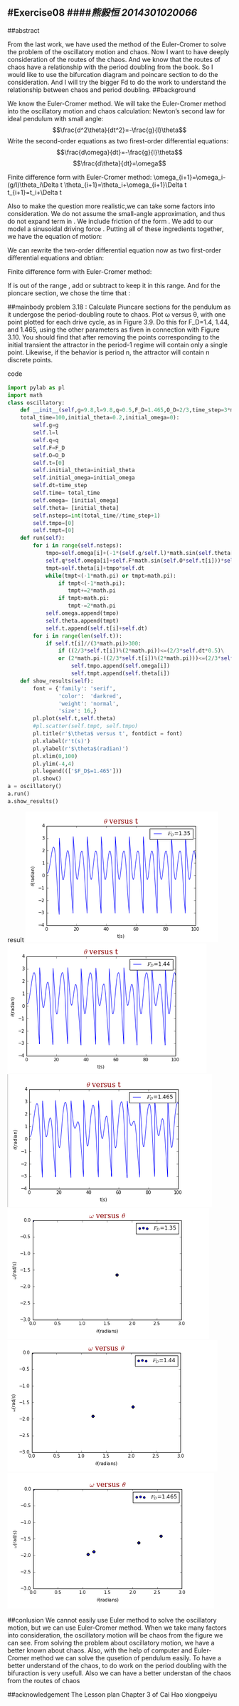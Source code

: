 #Exercise08 
####*熊毅恒 2014301020066*
------
##abstract

From the last work, we have used the method of the Euler-Cromer to solve the problem of the oscillatory motion and chaos. 
Now I want to have deeply consideration of the routes of the chaos. And we know that the routes of chaos have a relationship 
with the period doubling from the book. So I would like to use the bifurcation diagram and poincare section to do the consideration.
And I will try the bigger Fd to do the work to understand the relationship between chaos and period doubling. 
##background

We know the Euler-Cromer method. We will take the Euler-Cromer method into the oscillatory motion and chaos calculation: 
Newton’s second law for ideal pendulum with small angle: 
$$\frac{d^2\theta}{dt^2}=-\frac{g}{l}\theta$$
Write the second-order equations as two firest-order differential equations: 
$$\frac{d\omega}{dt}=-\frac{g}{l}\theta$$
$$\frac{d\theta}{dt}=\omega$$

Finite difference form with Euler-Cromer method: 
\omega_{i+1}=\omega_i-(g/l)\theta_i\Delta t
\theta_{i+1}=\theta_i+\omega_{i+1}\Delta t
t_{i+1}=t_i+\Delta t

Also to make the question more realistic,we can take some factors into consideration. 
We do not assume the small-angle approximation, and thus do not expand  term in .
We include friction of the form .
We add to our model a sinusoidal driving force . 
Putting all of these ingredients together, we have the equation of motion:

We can rewrite the two-order differential equation now as two first-order differential equations and obtian: 

Finite difference form with Euler-Cromer method: 

If  is out of the range , add or subtract  to keep it in this range. 
And for the pioncare section, we chose the time that : 

##mainbody
problem 3.18 : 
Calculate Piuncare sections for the pendulum as it undergose the period-doubling route to chaos. Plot ω versus θ, with one point plotted for each drive cycle, as in Figure 3.9. Do this for F_D=1.4, 1.44, and 1.465, using the other parameters as fiven in connection with Figure 3.10. You should find that after removing the points corresponding to the initial transient the attractor in the period-1 regime will contain only a single point. Likewise, if the behavior is period n, the attractor will contain n discrete points.

code
```python
import pylab as pl
import math
class oscillatory:
    def __init__(self,g=9.8,l=9.8,q=0.5,F_D=1.465,O_D=2/3,time_step=3*math.pi/100,\
    total_time=100,initial_theta=0.2,initial_omega=0):
        self.g=g
        self.l=l
        self.q=q
        self.F=F_D
        self.O=O_D
        self.t=[0]
        self.initial_theta=initial_theta
        self.initial_omega=initial_omega
        self.dt=time_step
        self.time= total_time
        self.omega= [initial_omega]
        self.theta= [initial_theta]
        self.nsteps=int(total_time//time_step+1)
        self.tmpo=[0]
        self.tmpt=[0]
    def run(self):
        for i in range(self.nsteps):
            tmpo=self.omega[i]+(-1*(self.g/self.l)*math.sin(self.theta[i])-\
            self.q*self.omega[i]+self.F*math.sin(self.O*self.t[i]))*self.dt
            tmpt=self.theta[i]+tmpo*self.dt
            while(tmpt<(-1*math.pi) or tmpt>math.pi):
                if tmpt<(-1*math.pi):
                   tmpt+=2*math.pi
                if tmpt>math.pi:
                   tmpt-=2*math.pi
            self.omega.append(tmpo)
            self.theta.append(tmpt)
            self.t.append(self.t[i]+self.dt)
        for i in range(len(self.t)):
            if self.t[i]//(3*math.pi)>300:
                if ((2/3*self.t[i])%(2*math.pi))<=(2/3*self.dt*0.5)\
                or (2*math.pi-((2/3*self.t[i])%(2*math.pi)))<=(2/3*self.dt*0.5):
                    self.tmpo.append(self.omega[i])
                    self.tmpt.append(self.theta[i])   
    def show_results(self):
        font = {'family': 'serif',
                'color':  'darkred',
                'weight': 'normal',
                'size': 16,}
        pl.plot(self.t,self.theta)
        #pl.scatter(self.tmpt, self.tmpo)
        pl.title(r'$\theta$ versus t', fontdict = font)
        pl.xlabel(r't(s)')
        pl.ylabel(r'$\theta$(radian)')
        pl.xlim(0,100)
        pl.ylim(-4,4)
        pl.legend((['$F_D$=1.465']))
        pl.show()
a = oscillatory()
a.run()
a.show_results()
```
result  ![](https://github.com/Bigeorge/computationalphysics_N2014301020065/blob/master/3667351-8107c7dbd7e13c5e1.png)
![](https://github.com/Bigeorge/computationalphysics_N2014301020065/blob/master/3667351-a6900c3d45449f922.png)
![](https://github.com/Bigeorge/computationalphysics_N2014301020065/blob/master/3667351-a2c501b08be4e7ed3.png)
![](https://github.com/Bigeorge/computationalphysics_N2014301020065/blob/master/3667351-ee330c86be975bf64.png)
![](https://github.com/Bigeorge/computationalphysics_N2014301020065/blob/master/3667351-78b897a6b68c99e95.png)
![](https://github.com/Bigeorge/computationalphysics_N2014301020065/blob/master/3667351-2929b19918d7a6706.png)

##conlusion
We cannot easily use Euler method to solve the oscillatory motion, but we can use Euler-Cromer method. When we take many factors into consideration, the oscillatory motion will be chaos from the figure we can see. From solving the problem about oscillatory motion, we have a better known about chaos. Also, with the help of computer and Euler-Cromer method we can solve the qusetion of pendulum easily. To have a better understand of the chaos, to do work on the period doubling with the bifuraction is very usefull. Also we can have a better understan 
of the chaos from the routes of chaos

##acknowledgement
The Lesson plan Chapter 3 of Cai Hao
xiongpeiyu
